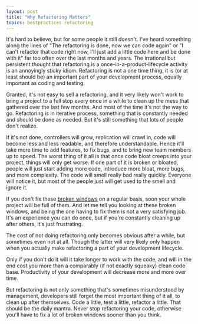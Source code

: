 ```yaml
---
layout: post
title: "Why Refactoring Matters"
topics: bestpractices refactoring
---
```

It's hard to believe, but for some people it still doesn't. I've heard something along the lines of "The refactoring is done, now we can code again" or "I can't refactor that code right now, I'll just add a little code here and be done with it" far too often over the last months and years. The irrational but persistent thought that refactoring is a once-in-a-product-lifecycle activity is an annoyingly sticky idiom. Refactoring is not a one time thing, it is (or at least should be) an important part of your development process, equally important as coding and testing.

Granted, it's not easy to sell a refactoring, and it very likely won't work to bring a project to a full stop every once in a while to clean up the mess that gathered over the last few months. And most of the time it's not the way to go. Refactoring is in iterative process, something that is constantly needed and should be done as needed. But it's still something that lots of people don't realize.

If it's not done, controllers will grow, replication will crawl in, code will become less and less readable, and therefore understandable. Hence it'll take more time to add features, to fix bugs, and to bring new team members up to speed. The worst thing of it all is that once code bloat creeps into your project, things will only get worse. If one part of it is broken or bloated, people will just start adding more code, introduce more bloat, more bugs, and more complexity. The code will smell really bad really quickly. Everyone will notice it, but most of the people just will get used to the smell and ignore it.

If you don't fix these [broken windows](http://en.wikipedia.org/wiki/Fixing_Broken_Windows) on a regular basis, soon your whole project will be full of them. And let me tell you looking at these broken windows, and being the one having to fix them is not a very satisfying job. It's an experience you can do once, but if you're constantly cleaning up after others, it's just frustrating.

The cost of not doing refactoring only becomes obvious after a while, but sometimes even not at all. Though the latter will very likely only happen when you actually make refactoring a part of your development lifecycle.

Only if you don't do it will it take longer to work with the code, and will in the end cost you more than a comparably (if not exactly squeaky) clean code base. Productivity of your development will decrease more and more over time.

But refactoring is not only something that's sometimes misunderstood by management, developers still forget the most important thing of it all, to clean up after themselves. Code a little, test a little, refactor a little. That should be the daily mantra. Never stop refactoring your code, otherwise you'll have to fix a lot of broken windows sooner than you think.